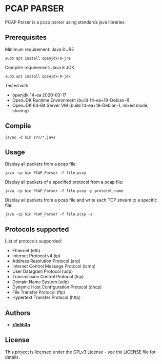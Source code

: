 # PCAP PARSER

PCAP Parser is a pcap parser using standards java libraries.

## Prerequisites

Minimum requirement: Java 8 JRE 
```console
sudo apt install openjdk-8-jre
```
Compiler requirement: Java 8 JDK 
```console
sudo apt install openjdk-8-jdk
```

Tested with:
- openjdk 14-ea 2020-03-17
- OpenJDK Runtime Environment (build 14-ea+19-Debian-1)
- OpenJDK 64-Bit Server VM (build 14-ea+19-Debian-1, mixed mode, sharing)


## Compile

```console
javac -d bin src/*.java
```

## Usage

Display all packets from a pcap file:
```console
java -cp bin PCAP_Parser -f file.pcap
```

Display all packets of a specified protocol from a pcap file:
```console
java -cp bin PCAP_Parser -f file.pcap -p protocol_name
```

Display all packets from a pcap file and write each TCP stream to a specific file:
```console
java -cp bin PCAP_Parser -f file.pcap -s
```

## Protocols supported

List of protocols supporded:
- Ethernet (eth)
- Internet Protocol v4 (ip)
- Address Resolution Protocol (arp)
- Internet Control Message Protocol (icmp)
- User Datagram Protocol (udp)
- Transmission Control Protocol (tcp)
- Domain Name System (udp)
- Dynamic Host Configuration Protocol (dhcp)
- File Transfer Protocol (ftp)
- Hypertext Transfer Protocol (http)

## Authors

* **[x1n5h3n](https://github.com/x1n5h3n)**

## License

This project is licensed under the GPLv3 License - see the [LICENSE](LICENSE) file for details.
